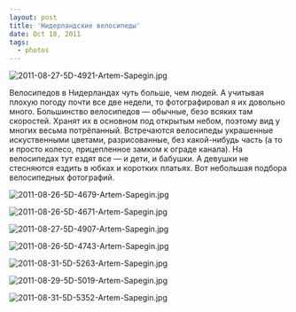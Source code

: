 ```yaml
---
layout: post
title: 'Нидерландские велосипеды'
date: Oct 18, 2011
tags:
  - photos
---
```


![2011-08-27-5D-4921-Artem-Sapegin.jpg](photo://164)

Велосипедов в Нидерландах чуть больше, чем людей. А учитывая плохую погоду почти все две недели, то фотографировал я их довольно много. Большинство велосипедов — обычные, безо всяких там скоростей. Хранят их в основном под открытым небом, поэтому вид у многих весьма потрёпанный. Встречаются велосипеды украшенные искуственными цветами, разрисованные, без какой-нибудь часть (а то и просто колесо, прицепленное замком к ограде канала). На велосипедах тут ездят все — и дети, и бабушки. А девушки не стесняются ездить в юбках и коротких платьях. Вот небольшая подбора велосипедных фотографий.

![2011-08-26-5D-4679-Artem-Sapegin.jpg](photo://152)

<!--more-->

![2011-08-26-5D-4671-Artem-Sapegin.jpg](photo://151)

![2011-08-27-5D-4907-Artem-Sapegin.jpg](photo://162)

![2011-08-26-5D-4743-Artem-Sapegin.jpg](photo://155)

![2011-08-31-5D-5263-Artem-Sapegin.jpg](photo://181)

![2011-08-29-5D-5019-Artem-Sapegin.jpg](photo://172)

![2011-08-31-5D-5352-Artem-Sapegin.jpg](photo://191)
